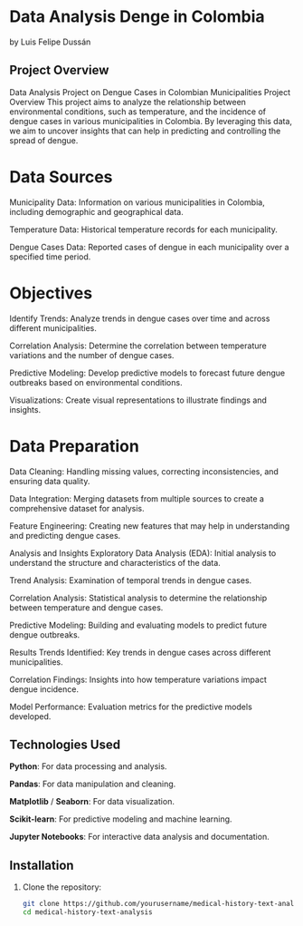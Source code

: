 # Data Analysis Denge in Colombia
by Luis Felipe Dussán

## Project Overview

Data Analysis Project on Dengue Cases in Colombian Municipalities
Project Overview
This project aims to analyze the relationship between environmental conditions, such as temperature, and the incidence of dengue cases in various municipalities in Colombia. By leveraging this data, we aim to uncover insights that can help in predicting and controlling the spread of dengue.

# **Data Sources**
Municipality Data: Information on various municipalities in Colombia, including demographic and geographical data.

Temperature Data: Historical temperature records for each municipality.

Dengue Cases Data: Reported cases of dengue in each municipality over a specified time period.

# **Objectives**
Identify Trends: Analyze trends in dengue cases over time and across different municipalities.

Correlation Analysis: Determine the correlation between temperature variations and the number of dengue cases.

Predictive Modeling: Develop predictive models to forecast future dengue outbreaks based on environmental conditions.

Visualizations: Create visual representations to illustrate findings and insights.

# **Data Preparation**
Data Cleaning: Handling missing values, correcting inconsistencies, and ensuring data quality.

Data Integration: Merging datasets from multiple sources to create a comprehensive dataset for analysis.

Feature Engineering: Creating new features that may help in understanding and predicting dengue cases.

Analysis and Insights
Exploratory Data Analysis (EDA): Initial analysis to understand the structure and characteristics of the data.

Trend Analysis: Examination of temporal trends in dengue cases.

Correlation Analysis: Statistical analysis to determine the relationship between temperature and dengue cases.

Predictive Modeling: Building and evaluating models to predict future dengue outbreaks.

Results
Trends Identified: Key trends in dengue cases across different municipalities.

Correlation Findings: Insights into how temperature variations impact dengue incidence.

Model Performance: Evaluation metrics for the predictive models developed.
## Technologies Used


**Python**: For data processing and analysis.

**Pandas**: For data manipulation and cleaning.

**Matplotlib** / **Seaborn**: For data visualization.

**Scikit-learn**: For predictive modeling and machine learning.

**Jupyter Notebooks**: For interactive data analysis and documentation.

## Installation

1. Clone the repository:
   ```bash
   git clone https://github.com/yourusername/medical-history-text-analysis.git
   cd medical-history-text-analysis
